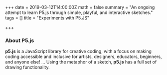 +++
date = 2019-03-12T14:00:00Z
math = false
summary = "An ongoing attempt to learn P5.js through simple, playful, and interactive sketches."
tags = []
title = "Experiments with P5.JS"

+++
### About P5.js

**p5.js** is a JavaScript library for creative coding, with a focus on making coding accessible and inclusive for artists, designers, educators, beginners, and anyone else! ... Using the metaphor of a sketch, **p5.js** has a full set of drawing functionality.